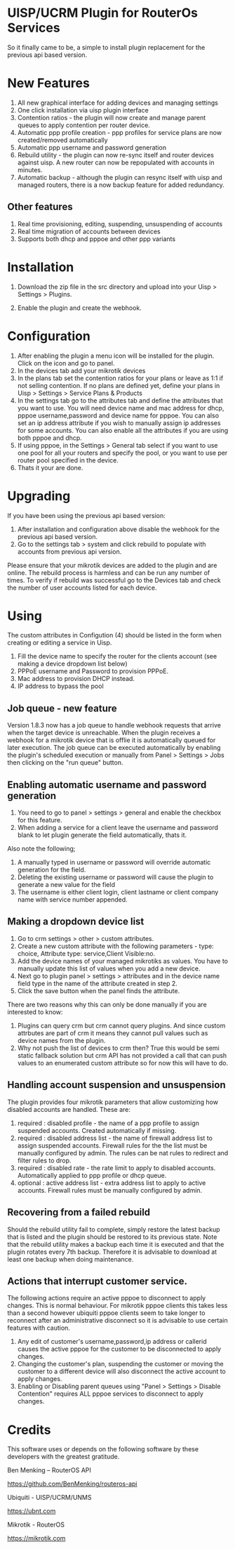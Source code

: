 # UISP/UCRM Plugin for RouterOs Services

So it finally came to be, a simple to install plugin replacement for the previous api based version.

# New Features

1. All new graphical interface for adding devices and managing settings
2. One click installation via uisp plugin interface
3. Contention ratios - the plugin will now create and manage parent queues to apply contention per router device.
4. Automatic ppp profile creation - ppp profiles for service plans are now created/removed automatically
5. Automatic ppp username and password generation
6. Rebuild utility - the plugin can now re-sync itself and router devices against uisp. A new router can now be repopulated with accounts in minutes.
7. Automatic backup - although the plugin can resync itself with uisp and managed routers, there is a now backup feature for added redundancy.

## Other features
1. Real time provisioning, editing, suspending, unsuspending of accounts
2. Real time migration of accounts between devices
3. Supports both dhcp and pppoe and other ppp variants

# Installation

1. Download the zip file in the src directory and upload into your Uisp > Settings > Plugins.

2. Enable the plugin and create the webhook.

# Configuration

1. After enabling the plugin a menu icon will be installed for the plugin. Click on the icon and go to panel.
2. In the devices tab add your mikrotik devices
3. In the plans tab set the contention ratios for your plans or leave as 1:1 if not selling contention. If no plans are defined yet, define your plans in Uisp > Settings > Service Plans & Products
4. In the settings tab go to the attributes tab and define the attributes that you want to use. You will need device name and mac address for dhcp, pppoe username,password and device name for pppoe. You can also set an ip address attribute if you wish to manually assign ip addresses for some accounts. You can also enable all the attributes if you are using both pppoe and dhcp.
5. If using pppoe, in the Settings > General tab select if you want to use one pool for all your routers and specify the pool, or you want to use per router pool specified in the device.
6. Thats it your are done.

# Upgrading
If you have been using the previous api based version:

1. After installation and configuration above disable the webhook for the previous api based version.
2. Go to the settings tab > system and click rebuild to populate with accounts from previous api version.

Please ensure that your mikrotik devices are added to the plugin and are online. The rebuild process is harmless and can be run any number of times. To verify if rebuild was successful go to the Devices tab and check the number of user accounts listed for each device.

# Using

The custom attributes in Configution (4) should be listed in the form when creating or editing a service in Uisp.
1. Fill the device name to specify the router for the clients account (see making a device dropdown list below)
2. PPPoE username and Password to provision PPPoE.
3. Mac address to provision DHCP instead.
4. IP address to bypass the pool

## Job queue - new feature

Version 1.8.3 now has a job queue to handle webhook requests that arrive when the target device is unreachable. When the plugin receives a webhook for a mikrotik device that is offlie it is automatically queued for later execution. The job queue can be executed automatically by enabling the plugin's scheduled execution or manually from Panel > Settings > Jobs then clicking on the "run queue" button.

## Enabling automatic username and password generation

1. You need to go to panel > settings > general and enable the checkbox for this feature.
2. When adding a service for a client leave the username and password blank to let plugin generate the field automatically, thats it.

Also note the following;

1. A manually typed in username or password will override automatic generation for the field.
2. Deleting the existing username or password will cause the plugin to generate a new value for the field
3. The username is either client login, client lastname or client company name with service number appended.

## Making a dropdown device list

1. Go to crm settings > other > custom attributes.
2. Create a new custom attribute with the following parameters - type: choice, Attribute type: service,Client Visible:no.
3. Add the device names of your managed mikrotiks as values. You have to manually update this list of values when you add a new device.
4. Next go to plugin panel > settings > attributes and in the device name field type in the name of the attribute created in step 2. 
5. Click the save button when the panel finds the attribute.

There are two reasons why this can only be done manually if you are interested to know: 

1. Plugins can query crm but crm cannot query plugins. And since custom attrbutes are part of crm it means they cannot pull values such as device names from the plugin.
2. Why not push the list of devices to crm then? True this would be semi static fallback solution but crm API has not provided a call that can push values to an enumerated custom attribute so for now this will have to do.

## Handling account suspension and unsuspension

The plugin provides four mikrotik parameters that allow customizing how disabled accounts are handled. These are:
1. required : disabled profile - the name of a ppp profile to assign suspended accounts. Created automatically if missing.
2. required : disabled address list - the name of firewall address list to assign suspended accounts. Firewall rules for the the list must be manually configured by admin. The rules can be nat rules to redirect and filter rules to drop.
3. required : disabled rate - the rate limit to apply to disabled accounts. Automatically applied to ppp profile or dhcp queue. 
4. optional : active address list - extra address list to apply to active accounts. Firewall rules must be manually configured by admin.

## Recovering from a failed rebuild

Should the rebuild utility fail to complete, simply restore the latest backup that is listed and the plugin should be restored to its previous state. Note that the rebuild utility makes a backup each time it is executed and that the plugin rotates every 7th backup. Therefore it is advisable to download at least one backup when doing maintenance.

## Actions that interrupt customer service.

The following actions require an active pppoe to disconnect to apply changes. This is normal behaviour. For mikrotik pppoe clients this takes less than a second however ubiquiti pppoe clients seem to take longer to reconnect after an administrative disconnect so it is advisable to use certain features with caution.

1. Any edit of customer's username,password,ip address or callerid causes the active pppoe for the customer to be disconnected to apply changes.
2. Changing the customer's plan, suspending the customer or moving the customer to a different device will also disconnect the active account to apply changes.
3. Enabling or Disabling parent queues using "Panel > Settings > Disable Contention" requires ALL pppoe services to disconnect to apply changes.

# Credits

This software uses or depends on the following software by these developers with
the greatest gratitude.

Ben Menking – RouterOS API

<https://github.com/BenMenking/routeros-api>

Ubiquiti - UISP/UCRM/UNMS

<https://ubnt.com>

Mikrotik - RouterOS

<https://mikrotik.com>





